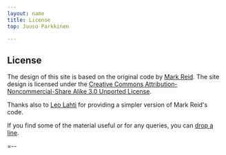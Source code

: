 ```yaml
---
layout: name
title: License
top: Juuso Parkkinen

---
```


License
-------

The design of this site is based on the original code by [Mark
Reid](http://mark.reid.name). The site design is licensed under the <a
rel="license"
href="http://creativecommons.org/licenses/by-nc-sa/3.0/">Creative
Commons Attribution-Noncommercial-Share Alike 3.0 Unported
License</a>. 

<!--
Unless specified otherwise, the site contents are licensed under the
<a rel="license"
href="http://creativecommons.org/licenses/by/3.0/">Creative Commons
Attribution 3.0 Unported License</a>. In particular, the publications
and other material by commercial publishing houses may have more
restrictive licenses.
-->

Thanks also to [Leo Lahti](http://antagomir.github.com) for providing
a simpler version of Mark Reid's code.

If you find some of the material useful or for any queries, you can [drop
a line](mailto:juuso.parkkinen@gmail.com).

=--